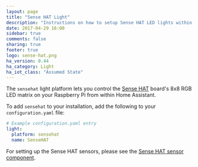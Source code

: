 ```yaml
---
layout: page
title: "Sense HAT Light"
description: "Instructions on how to setup Sense HAT LED lights within Home Assistant."
date: 2017-04-29 16:00
sidebar: true
comments: false
sharing: true
footer: true
logo: sense-hat.png
ha_version: 0.44
ha_category: Light
ha_iot_class: "Assumed State"
---
```


The `sensehat` light platform lets you control the [Sense HAT](https://www.raspberrypi.org/products/sense-hat/) board's 8x8 RGB LED matrix on your Raspberry Pi from within Home Assistant.

To add `sensehat` to your installation, add the following to your `configuration.yaml` file:

```yaml
# Example configuration.yaml entry
light:
  platform: sensehat
  name: SenseHAT
```

For setting up the Sense HAT sensors, please see the [Sense HAT sensor component](/components/sensor.sensehat/).
